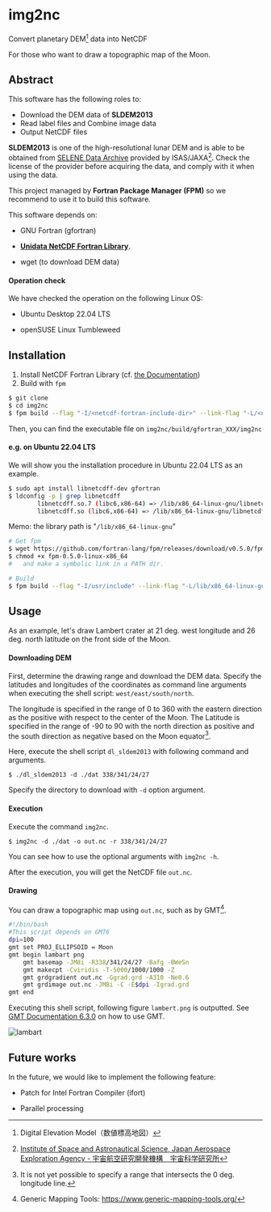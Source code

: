 # img2nc

Convert planetary DEM[^1] data into NetCDF

For those who want to draw a topographic map of the Moon.



## Abstract

This software has the following roles to:

- Download the DEM data of **SLDEM2013**
- Read label files and Combine image data
- Output NetCDF files 

**SLDEM2013** is one of the high-resolutional lunar DEM and is able to be obtained from [SELENE Data Archive](https://darts.isas.jaxa.jp/planet/pdap/selene/index.html.en) provided by ISAS/JAXA[^2]. Check the license of the provider before acquiring the data, and comply with it when using the data.

This project managed by **Fortran Package Manager (FPM)** so we recommend to use it to build this software. 

This software depends on:

- GNU Fortran (gfortran)

- [**Unidata NetCDF Fortran Library**](https://www.unidata.ucar.edu/software/netcdf/).

- wget (to download DEM data)

[^1]: Digital Elevation Model（数値標高地図）
[^2]: [Institute of Space and Astronautical Science, Japan Aerospace Exploration Agency - 宇宙航空研究開発機構　宇宙科学研究所](https://www.isas.jaxa.jp/)

#### Operation check

We have checked the operation on the following Linux OS:

- Ubuntu Desktop 22.04 LTS

- openSUSE Linux Tumbleweed

  

## Installation

1. Install NetCDF Fortran Library (cf. [the Documentation](https://docs.unidata.ucar.edu/netcdf-fortran/current/))
2. Build with `fpm`

```bash
$ git clone 
$ cd img2nc
$ fpm build --flag "-I/<netcdf-fortran-include-dir>" --link-flag "-L/<netcdf-fortran-library-dir>"
```

Then, you can find the executable file on `img2nc/build/gfortran_XXX/img2nc` 

#### e.g. on Ubuntu 22.04 LTS

We will show you the installation procedure in Ubuntu 22.04 LTS as an example.

``` bash
$ sudo apt install libnetcdff-dev gfortran
$ ldconfig -p | grep libnetcdff
		libnetcdff.so.7 (libc6,x86-64) => /lib/x86_64-linux-gnu/libnetcdff.so.7
        libnetcdff.so (libc6,x86-64) => /lib/x86_64-linux-gnu/libnetcdff.so
```

Memo: the library path is "`/lib/x86_64-linux-gnu`"

```bash
# Get fpm
$ wget https://github.com/fortran-lang/fpm/releases/download/v0.5.0/fpm-0.5.0-linux-x86_64
$ chmod +x fpm-0.5.0-linux-x86_64
# 	and make a symbolic link in a PATH dir.

# Build
$ fpm build --flag "-I/usr/include" --link-flag "-L/lib/x86_64-linux-gnu"
```



## Usage

As an example, let's draw  Lambert crater at 21 deg. west longitude and 26 deg. north latitude on the front side of the Moon.

#### Downloading DEM

First, determine the drawing range and download the DEM data. Specify the latitudes and longitudes of the coordinates as command line arguments when executing the shell script: `west/east/south/north`. 

The longitude is specified in the range of 0 to 360 with the eastern direction as the positive with respect to the center of the Moon. The Latitude is specified in the range of -90 to 90 with the north direction as positive and the south direction as negative based on the Moon equator[^3].

Here, execute the shell script `dl_sldem2013` with following command and arguments.

```
$ ./dl_sldem2013 -d ./dat 338/341/24/27
```

Specify the directory to download with `-d` option argument.

[^3]: It is not yet possible to specify a range that intersects the 0 deg. longitude line.

#### Execution

Execute the command `img2nc`.

```
$ img2nc -d ./dat -o out.nc -r 338/341/24/27
```

You can see how to use the optional arguments with `img2nc -h`.

After the execution, you will get the NetCDF file `out.nc`.

#### Drawing

You can draw a topographic map using `out.nc`, such as by GMT[^4].

```bash
#!/bin/bash
#This script depends on GMT6
dpi=100
gmt set PROJ_ELLIPSOID = Moon
gmt begin lambart png
	gmt basemap -JM8i -R338/341/24/27 -Bafg -BWeSn
	gmt makecpt -Cviridis -T-5000/1000/1000 -Z
	gmt grdgradient out.nc -Ggrad.grd -A310 -Ne0.6
	gmt grdimage out.nc -JM8i -C -E$dpi -Igrad.grd
gmt end
```

Executing this shell script, following figure `lambert.png` is outputted. See [GMT Documentation 6.3.0](https://docs.generic-mapping-tools.org/latest/)  on how to use GMT.

![lambart](https://user-images.githubusercontent.com/100006043/174430799-5b3f654a-1a47-48d0-ac9e-32976f05390c.png)

[^4]: Generic Mapping Tools: https://www.generic-mapping-tools.org/



## Future works

In the future, we would like to implement the following feature:

- Patch for Intel Fortran Compiler (ifort)

- Parallel processing

